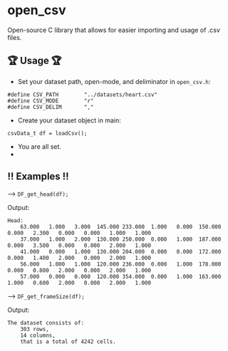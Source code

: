 # open_csv
Open-source C library that allows for easier importing and usage of .csv files.


## 🏆 Usage 🏆

- Set your dataset path, open-mode, and deliminator in ```open_csv.h```:
```
#define CSV_PATH        "../datasets/heart.csv"
#define CSV_MODE        "r"
#define CSV_DELIM       ","
```

- Create your dataset object in main:
```
csvData_t df = loadCsv();
```

- You are all set.
- 

## ‼️ Examples ‼️

--> ```DF_get_head(df);```

Output:
```
Head: 
	63.000	 1.000	 3.000	145.000	233.000	 1.000	 0.000	150.000	 0.000	 2.300	 0.000	 0.000	 1.000	 1.000
	37.000	 1.000	 2.000	130.000	250.000	 0.000	 1.000	187.000	 0.000	 3.500	 0.000	 0.000	 2.000	 1.000
	41.000	 0.000	 1.000	130.000	204.000	 0.000	 0.000	172.000	 0.000	 1.400	 2.000	 0.000	 2.000	 1.000
	56.000	 1.000	 1.000	120.000	236.000	 0.000	 1.000	178.000	 0.000	 0.800	 2.000	 0.000	 2.000	 1.000
	57.000	 0.000	 0.000	120.000	354.000	 0.000	 1.000	163.000	 1.000	 0.600	 2.000	 0.000	 2.000	 1.000
```

--> ```DF_get_frameSize(df);```

Output:
```
The dataset consists of:
	303 rows,
	14 columns,
	that is a total of 4242 cells.
```
